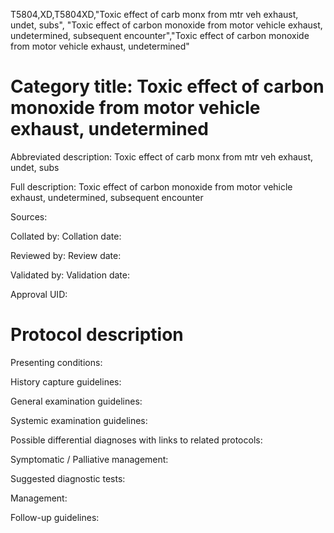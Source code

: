 T5804,XD,T5804XD,"Toxic effect of carb monx from mtr veh exhaust, undet, subs", "Toxic effect of carbon monoxide from motor vehicle exhaust, undetermined, subsequent encounter","Toxic effect of carbon monoxide from motor vehicle exhaust, undetermined"
# Category title: Toxic effect of carbon monoxide from motor vehicle exhaust, undetermined

Abbreviated description: Toxic effect of carb monx from mtr veh exhaust, undet, subs

Full description: Toxic effect of carbon monoxide from motor vehicle exhaust, undetermined, subsequent encounter

Sources:

Collated by:
Collation date:

Reviewed by:
Review date:

Validated by:
Validation date:

Approval UID:

# Protocol description

Presenting conditions:

History capture guidelines:

General examination guidelines:

Systemic examination guidelines:

Possible differential diagnoses with links to related protocols:

Symptomatic / Palliative management:

Suggested diagnostic tests:

Management:

Follow-up guidelines:
